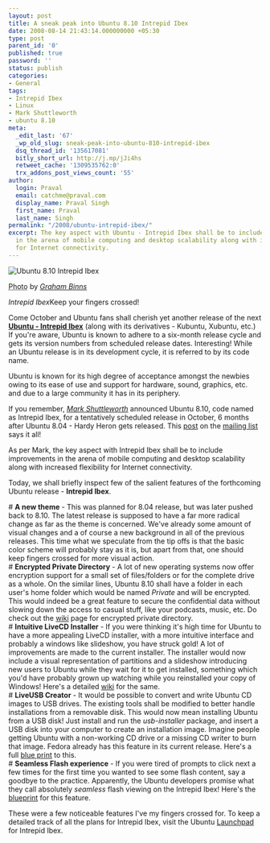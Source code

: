 ```yaml
---
layout: post
title: A sneak peak into Ubuntu 8.10 Intrepid Ibex
date: 2008-08-14 21:43:14.000000000 +05:30
type: post
parent_id: '0'
published: true
password: ''
status: publish
categories:
- General
tags:
- Intrepid Ibex
- Linux
- Mark Shuttleworth
- ubuntu 8.10
meta:
  _edit_last: '67'
  _wp_old_slug: sneak-peak-into-ubuntu-810-intrepid-ibex
  dsq_thread_id: '135617081'
  bitly_short_url: http://j.mp/jJi4hs
  retweet_cache: '1309535762:0'
  trx_addons_post_views_count: '55'
author:
  login: Praval
  email: catchme@praval.com
  display_name: Praval Singh
  first_name: Praval
  last_name: Singh
permalink: "/2008/ubuntu-intrepid-ibex/"
excerpt: The key aspect with Ubuntu - Intrepid Ibex shall be to include improvements
  in the arena of mobile computing and desktop scalability along with increased flexibility
  for Internet connectivity.
---
```

<div class="figure"><img src="/static/2008/08/ubuntu-intrepid-ibex.jpg" alt="Ubuntu 8.10 Intrepid Ibex" />
<p class="credit"><abbr class="type" title="Photograph">Photo</abbr> by <cite><a href="http://www.flickr.com/photos/codedragon/2280645846/">Graham Binns</a></cite></p>
<p class="caption"><em class="title">Intrepid Ibex</em>Keep your fingers crossed!</p>
</div>

<p>Come October and Ubuntu fans shall cherish yet another release of the next <strong><a href="http://www.ubuntu.com/testing/intrepid/alpha1">Ubuntu - Intrepid Ibex</a></strong> (along with its derivatives - Kubuntu, Xubuntu, etc.) If you're aware, Ubuntu is known to adhere to a six-month release cycle and gets its version numbers from scheduled release dates. Interesting! While an Ubuntu release is in its development cycle, it is referred to by its code name.</p>
<p>Ubuntu is known for its high degree of acceptance amongst the newbies owing to its ease of use and support for hardware, sound, graphics, etc. and due to a large community it has in its periphery. </p>
<p>If you remember, <em><a href="http://en.wikipedia.org/wiki/Mark_Shuttleworth">Mark Shuttleworth</a></em> announced Ubuntu 8.10, code named as Intrepid Ibex, for a tentatively scheduled release in October, 6 months after Ubuntu 8.04 - Hardy Heron gets released. This <a href="https://lists.ubuntu.com/archives/ubuntu-devel/2008-February/025136.html">post</a> on the <a href="http://brajeshwar.wpengine.com/2008/learn-linux-through-mailing-lists/">mailing list</a> says it all! </p>
<p>As per Mark, the key aspect with Intrepid Ibex shall be to include improvements in the arena of mobile computing and desktop scalability along with increased flexibility for Internet connectivity.</p>
<p>Today, we shall briefly inspect few of the salient features of the forthcoming Ubuntu release - <strong>Intrepid Ibex</strong>.</p>
<p># <strong>A new theme</strong> - This was planned for 8.04 release, but was later pushed back to 8.10. The latest release is supposed to have a far more radical change as far as the theme is concerned. We've already some amount of visual changes and a of course a new background in all of the previous releases. This time what we speculate from the tip offs is that the basic color scheme will probably stay as it is, but apart from that, one should keep fingers crossed for more visual action.<br />
# <strong>Encrypted Private Directory</strong> - A lot of new operating systems now offer encryption support for a small set of files/folders or for the complete drive as a whole. On the similar lines, Ubuntu 8.10 shall have a folder in each user's home folder which would be named <em>Private</em> and will be encrypted. This would indeed be a great feature to secure the confidential data without slowing down the access to casual stuff, like your podcasts, music, etc. Do check out the <a href="https://wiki.ubuntu.com/EncryptedPrivateDirectory">wiki</a> page for encrypted private directory.<br />
# <strong>Intuitive LiveCD Installer</strong> - If you were thinking it's high time for Ubuntu to have a more appealing LiveCD installer, with a more intuitive interface and probably a windows like slideshow, you have struck gold! A lot of improvements are made to the current installer. The installer would now include a visual representation of partitions and a slideshow introducing new users to Ubuntu while they wait for it to get installed, something which you'd have probably grown up watching while you reinstalled your copy of Windows! Here's a detailed <a href="https://wiki.ubuntu.com/UbiquityVisualRefresh">wiki</a> for the same.<br />
# <strong>LiveUSB Creator</strong> - It would be possible to convert and write Ubuntu CD images to USB drives. The existing tools shall be modified to better handle installations from a removable disk. This would now mean installing Ubuntu from a USB disk! Just install and run the <em>usb-installer</em> package, and insert a USB disk into your computer to create an installation image. Imagine people getting Ubuntu with a non-working CD drive or a missing CD writer to burn that image. Fedora already has this feature in its current release. Here's a full <a href="https://wiki.ubuntu.com/USBInstallationImages">blue print</a> to this.<br />
# <strong>Seamless Flash experience</strong> - If you were tired of prompts to click next a few times for the first time you wanted to see some flash content, say a goodbye to the practice. Apparently, the Ubuntu developers promise what they call absolutely <em>seamless</em> flash viewing on the Intrepid Ibex! Here's the <a href="https://wiki.ubuntu.com/FlashExperienceIntrepid">blueprint</a> for this feature.</p>
<p>These were a few noticeable features I've my fingers crossed for. To keep a detailed track of all the plans for Intrepid Ibex, visit the Ubuntu <a href="https://blueprints.launchpad.net/ubuntu/intrepid">Launchpad</a> for Intrepid Ibex.</p>
